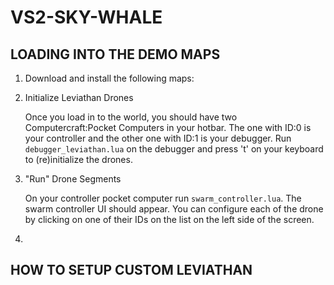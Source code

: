 # VS2-SKY-WHALE

## LOADING INTO THE DEMO MAPS
1. Download and install the following maps:
2. Initialize Leviathan Drones
   
    Once you load in to the world, you should have two Computercraft:Pocket Computers in your hotbar. The one with ID:0 is your controller and the other one with ID:1 is your debugger.
    Run `debugger_leviathan.lua` on the debugger and press 't' on your keyboard to (re)initialize the drones.
   
4. "Run" Drone Segments

   On your controller pocket computer run `swarm_controller.lua`. The swarm controller UI should appear. You can configure each of the drone by clicking on one of their IDs on the list on the left side of the screen. 
   
6. 

## HOW TO SETUP CUSTOM LEVIATHAN
